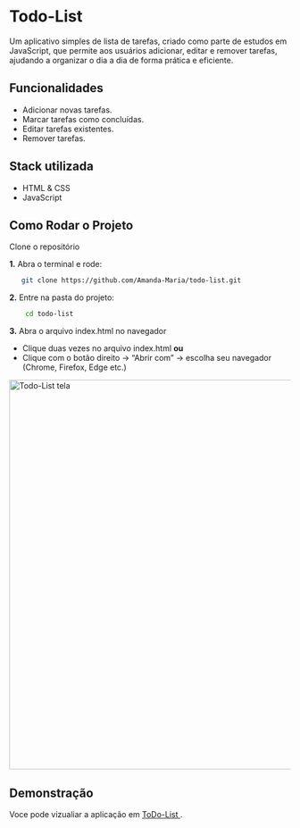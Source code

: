 # Todo-List
Um aplicativo simples de lista de tarefas, criado como parte de estudos em JavaScript, que permite aos usuários adicionar, editar e remover tarefas, ajudando a organizar o dia a dia de forma prática e eficiente.

## Funcionalidades

- Adicionar novas tarefas.
- Marcar tarefas como concluídas.
- Editar tarefas existentes.
- Remover tarefas.

## Stack utilizada

- HTML & CSS
- JavaScript

## Como Rodar o Projeto

Clone o repositório

**1.** Abra o terminal e rode:
```bash
   git clone https://github.com/Amanda-Maria/todo-list.git
```

**2.** Entre na pasta do projeto:

```bash
    cd todo-list
```

**3.** Abra o arquivo index.html no navegador
- Clique duas vezes no arquivo index.html
**ou**
- Clique com o botão direito → “Abrir com” → escolha seu navegador (Chrome, Firefox, Edge etc.)

<img width="859" height="698" alt="Todo-List tela" src="https://github.com/user-attachments/assets/1ba1f178-d4be-4d9d-9e61-db6719353fed" />

## Demonstração
Voce pode vizualiar a aplicação em [ToDo-List ](https://amanda-maria.github.io/todo-list/).
